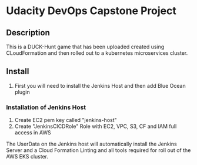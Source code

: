 # Udacity DevOps Capstone Project

## Description
This is a DUCK-Hunt game that has been uploaded created using CLoudFormation and then rolled out to a kubernetes
 microservices cluster.

## Install
1. First you will need to install the Jenkins Host and then add Blue Ocean plugin

### Installation of Jenkins Host
1. Create EC2 pem key called "jenkins-host"
2. Create "JenkinsCICDRole" Role with EC2, VPC, S3, CF and IAM full access in AWS

The UserData on the Jenkins host will automatically install the Jenkins Server and a Cloud Formation Linting and all
 tools required for roll out of the AWS EKS cluster.
